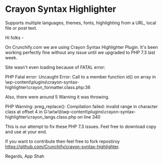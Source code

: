 # Crayon Syntax Highlighter

Supports multiple languages, themes, fonts, highlighting from a URL, local file or post text.

Hi folks - 

On Crunchify.com we are using Crayon Syntax Highlighter Plugin. It's been working perfectly fine without any issue until we upgraded to PHP 7.3 last week.

Site wasn't even loading because of FATAL error:

PHP Fatal error:  Uncaught Error: Call to a member function id() on array in <path>\wp-content\plugins\crayon-syntax-highlighter\crayon_formatter.class.php:36
	
Also, there were around 5 Warning it was throwing. 

PHP Warning:  preg_replace(): Compilation failed: invalid range in character class at offset 4 in G:\w\w\b\wp-content\plugins\crayon-syntax-highlighter\crayon_langs.class.php on line 340

This is our attempt to fix these PHP 7.3 issues. Feel free to download copy and use at your end.

If you want to contribute then feel free to fork repostiroy https://github.com/Crunchify/crayon-syntax-highlighter.

Regards,
App Shah

